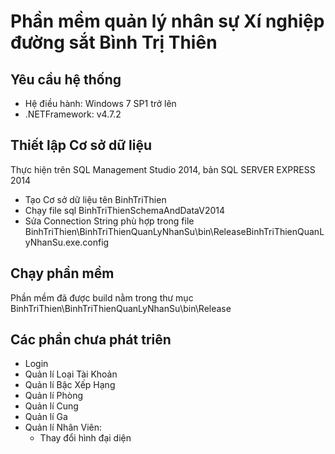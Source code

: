 ﻿# Phần mềm quản lý nhân sự Xí nghiệp đường sắt Bình Trị Thiên

## Yêu cầu hệ thống
- Hệ điều hành: Windows 7 SP1 trở lên
- .NETFramework: v4.7.2

## Thiết lập Cơ sở dữ liệu
Thực hiện trên SQL Management Studio 2014, bản SQL SERVER EXPRESS 2014
- Tạo Cơ sở dữ liệu tên BinhTriThien
- Chạy file sql BinhTriThienSchemaAndDataV2014
- Sửa Connection String phù hợp trong file BinhTriThien\BinhTriThienQuanLyNhanSu\bin\ReleaseBinhTriThienQuanLyNhanSu.exe.config

## Chạy phần mềm
Phần mềm đã được build nằm trong thư mục
BinhTriThien\BinhTriThienQuanLyNhanSu\bin\Release

## Các phần chưa phát triên
- Login
- Quản lí Loại Tài Khoản
- Quản lí Bậc Xếp Hạng
- Quản lí Phòng
- Quản lí Cung
- Quản lí Ga
- Quản lí Nhân Viên: 
  - Thay đổi hình đại diện